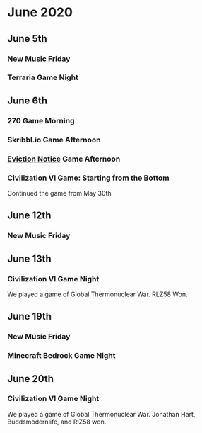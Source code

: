 # June 2020

## June 5th
### New Music Friday
### Terraria Game Night

## June 6th
### 270 Game Morning
### Skribbl.io Game Afternoon
### [Eviction Notice](https://www.roblox.com/games/2577040780/Eviction-Notice-BETA) Game Afternoon
### Civilization VI Game: Starting from the Bottom
Continued the game from May 30th

## June 12th
### New Music Friday

## June 13th
### Civilization VI Game Night
We played a game of Global Thermonuclear War. RLZ58 Won.

## June 19th
### New Music Friday
### Minecraft Bedrock Game Night

## June 20th
### Civilization VI Game Night
We played a game of Global Thermonuclear War. Jonathan Hart, Buddsmodernlife, and RlZ58 won.
